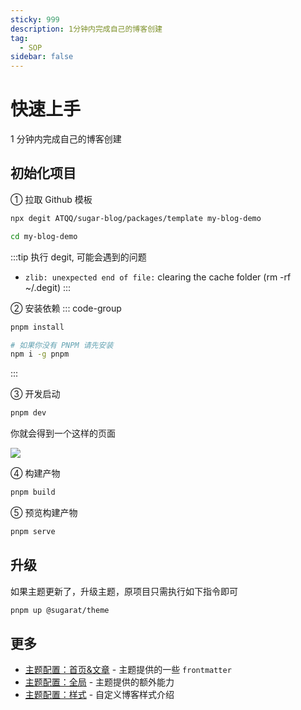 ```yaml
---
sticky: 999
description: 1分钟内完成自己的博客创建
tag:
  - SOP
sidebar: false
---
```


# 快速上手

1 分钟内完成自己的博客创建

## 初始化项目

① 拉取 Github 模板

```sh
npx degit ATQQ/sugar-blog/packages/template my-blog-demo
```

```sh
cd my-blog-demo
```

:::tip 执行 degit, 可能会遇到的问题

- `zlib: unexpected end of file:` clearing the cache folder (rm -rf ~/.degit)
  :::

② 安装依赖
::: code-group

```sh [pnpm]
pnpm install
```

```sh [安装 PNPM]
# 如果你没有 PNPM 请先安装
npm i -g pnpm
```

:::

③ 开发启动

```sh
pnpm dev
```

你就会得到一个这样的页面

![](https://img.cdn.sugarat.top/mdImg/MTY3Njk4OTk2Mjc0Nw==676989962747)

④ 构建产物

```sh
pnpm build
```

⑤ 预览构建产物

```sh
pnpm serve
```

## 升级

如果主题更新了，升级主题，原项目只需执行如下指令即可

```sh
pnpm up @sugarat/theme
```

## 更多

- [主题配置：首页&文章](./../config/frontmatter.md) - 主题提供的一些 `frontmatter`
- [主题配置：全局](./../config/global.md) - 主题提供的额外能力
- [主题配置：样式](./../config/style.md) - 自定义博客样式介绍
